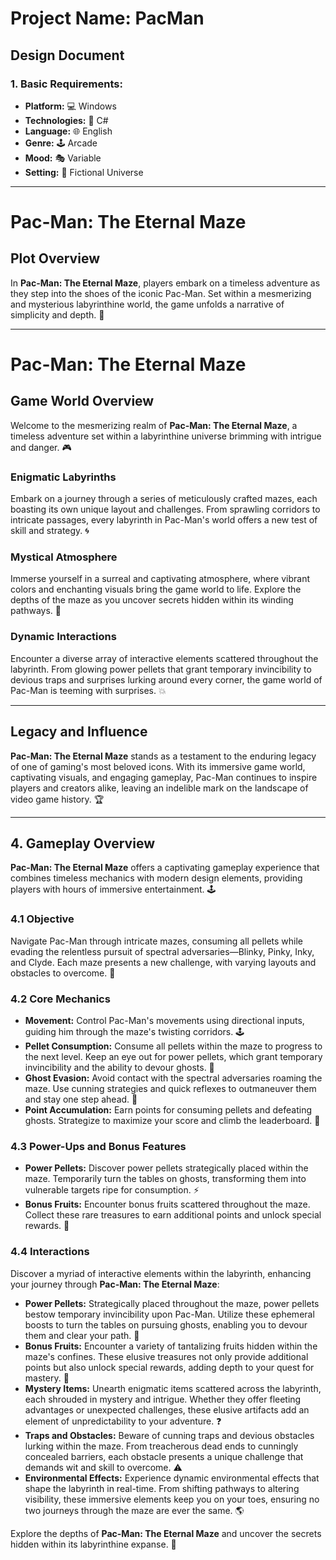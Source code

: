# Project Name: PacMan

## Design Document

### 1. Basic Requirements:

- **Platform:** 💻 Windows
- **Technologies:** 🔧 C#
- **Language:** 🌐 English
- **Genre:** 🕹️ Arcade
- **Mood:** 🎭 Variable
- **Setting:** 🌌 Fictional Universe

---

# Pac-Man: The Eternal Maze

## Plot Overview

In **Pac-Man: The Eternal Maze**, players embark on a timeless adventure as they step into the shoes of the iconic Pac-Man. Set within a mesmerizing and mysterious labyrinthine world, the game unfolds a narrative of simplicity and depth. 🌟

---

# Pac-Man: The Eternal Maze

## Game World Overview

Welcome to the mesmerizing realm of **Pac-Man: The Eternal Maze**, a timeless adventure set within a labyrinthine universe brimming with intrigue and danger. 🎮

### Enigmatic Labyrinths

Embark on a journey through a series of meticulously crafted mazes, each boasting its own unique layout and challenges. From sprawling corridors to intricate passages, every labyrinth in Pac-Man's world offers a new test of skill and strategy. 🌀

### Mystical Atmosphere

Immerse yourself in a surreal and captivating atmosphere, where vibrant colors and enchanting visuals bring the game world to life. Explore the depths of the maze as you uncover secrets hidden within its winding pathways. 📍

### Dynamic Interactions

Encounter a diverse array of interactive elements scattered throughout the labyrinth. From glowing power pellets that grant temporary invincibility to devious traps and surprises lurking around every corner, the game world of Pac-Man is teeming with surprises. 💥

---

## Legacy and Influence

**Pac-Man: The Eternal Maze** stands as a testament to the enduring legacy of one of gaming's most beloved icons. With its immersive game world, captivating visuals, and engaging gameplay, Pac-Man continues to inspire players and creators alike, leaving an indelible mark on the landscape of video game history. 🏆

---

## 4. Gameplay Overview

**Pac-Man: The Eternal Maze** offers a captivating gameplay experience that combines timeless mechanics with modern design elements, providing players with hours of immersive entertainment. 🕹️

### 4.1 Objective

Navigate Pac-Man through intricate mazes, consuming all pellets while evading the relentless pursuit of spectral adversaries—Blinky, Pinky, Inky, and Clyde. Each maze presents a new challenge, with varying layouts and obstacles to overcome. 🍴

### 4.2 Core Mechanics

- **Movement:** Control Pac-Man's movements using directional inputs, guiding him through the maze's twisting corridors. 🕹️
- **Pellet Consumption:** Consume all pellets within the maze to progress to the next level. Keep an eye out for power pellets, which grant temporary invincibility and the ability to devour ghosts. 🍒
- **Ghost Evasion:** Avoid contact with the spectral adversaries roaming the maze. Use cunning strategies and quick reflexes to outmaneuver them and stay one step ahead. 👻
- **Point Accumulation:** Earn points for consuming pellets and defeating ghosts. Strategize to maximize your score and climb the leaderboard. 🎯

### 4.3 Power-Ups and Bonus Features

- **Power Pellets:** Discover power pellets strategically placed within the maze. Temporarily turn the tables on ghosts, transforming them into vulnerable targets ripe for consumption. ⚡
- **Bonus Fruits:** Encounter bonus fruits scattered throughout the maze. Collect these rare treasures to earn additional points and unlock special rewards. 🍒

### 4.4 Interactions

Discover a myriad of interactive elements within the labyrinth, enhancing your journey through **Pac-Man: The Eternal Maze**:

- **Power Pellets:** Strategically placed throughout the maze, power pellets bestow temporary invincibility upon Pac-Man. Utilize these ephemeral boosts to turn the tables on pursuing ghosts, enabling you to devour them and clear your path. 🌟
- **Bonus Fruits:** Encounter a variety of tantalizing fruits hidden within the maze's confines. These elusive treasures not only provide additional points but also unlock special rewards, adding depth to your quest for mastery. 🍒
- **Mystery Items:** Unearth enigmatic items scattered across the labyrinth, each shrouded in mystery and intrigue. Whether they offer fleeting advantages or unexpected challenges, these elusive artifacts add an element of unpredictability to your adventure. ❓
- **Traps and Obstacles:** Beware of cunning traps and devious obstacles lurking within the maze. From treacherous dead ends to cunningly concealed barriers, each obstacle presents a unique challenge that demands wit and skill to overcome. ⚠️
- **Environmental Effects:** Experience dynamic environmental effects that shape the labyrinth in real-time. From shifting pathways to altering visibility, these immersive elements keep you on your toes, ensuring no two journeys through the maze are ever the same. 🌎

Explore the depths of **Pac-Man: The Eternal Maze** and uncover the secrets hidden within its labyrinthine expanse. 🚀
